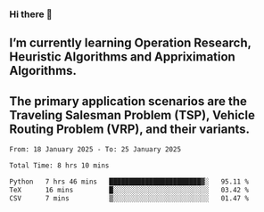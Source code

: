### Hi there 👋
## I’m currently learning Operation Research, Heuristic Algorithms and Appriximation Algorithms.
## The primary application scenarios are the Traveling Salesman Problem (TSP), Vehicle Routing Problem (VRP), and their variants.
<!--START_SECTION:waka-->

```txt
From: 18 January 2025 - To: 25 January 2025

Total Time: 8 hrs 10 mins

Python   7 hrs 46 mins   ███████████████████████▓░   95.11 %
TeX      16 mins         █░░░░░░░░░░░░░░░░░░░░░░░░   03.42 %
CSV      7 mins          ▒░░░░░░░░░░░░░░░░░░░░░░░░   01.47 %
```

<!--END_SECTION:waka-->
<!--
**Bookervsky/Bookervsky** is a ✨ _special_ ✨ repository because its `README.md` (this file) appears on your GitHub profile.

Here are some ideas to get you started:

- 🔭 I’m currently working on ...
- 🌱 I’m currently learning ...
- 👯 I’m looking to collaborate on ...
- 🤔 I’m looking for help with ...
- 💬 Ask me about ...
- 📫 How to reach me: ...
- 😄 Pronouns: ...
- ⚡ Fun fact: ...
-->

